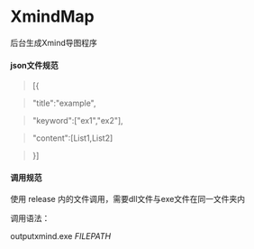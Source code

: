 # XmindMap

后台生成Xmind导图程序

#### json文件规范
> [{

>   "title":"example",

>   "keyword":["ex1","ex2"],

>   "content":[List1,List2]

>}]

#### 调用规范

使用 release 内的文件调用，需要dll文件与exe文件在同一文件夹内

调用语法：

outputxmind.exe _FILEPATH_
